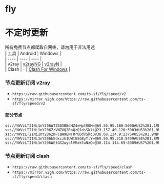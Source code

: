 # fly
# 不定时更新
所有免费节点都爬取自网络，请勿用于非法用途  
|  工具  | Android  | Windows  |  
|  ----  | ----   | ----  |  
| v2ray  | [v2rayNG](https://github.com/2dust/v2rayNG/releases) | [v2rayN](https://github.com/2dust/v2rayN/releases) |  
| Clash  | - | [Clash For Windows](https://github.com/2dust/clashN/releases) | 
  
### 节点更新订阅  v2ray
- `https://raw.githubusercontent.com/ts-sf/fly/speed/v2`  
- `https://mirror.v2gh.com/https://raw.githubusercontent.com/ts-sf/fly/speed/v2`  

#### 部分节点  
``` 
ss://YWVzLTI1Ni1nY206WTZSOXBBdHZ4eHptR0M=@69.50.95.180:5000#US2%201.1MB%2Fs
ss://YWVzLTI1Ni1nY206ZzVNZUQ2RnQzQ1dsSklk@23.157.40.120:5003#US3%201.9MB%2Fs
ss://YWVzLTI1Ni1nY206ZmFCQW9ENTRrODdVSkc3@38.68.134.9:2375#US5%201.9MB%2Fs
ss://YWVzLTI1Ni1nY206bEdxczk1UWtGSG8yTlY=@69.50.95.218:5499#US6%201.8MB%2Fs
ss://YWVzLTI1Ni1nY206WEtGS2wyclVMaklwNzQ=@38.114.114.69:8009#US7%201.9MB%2Fs
```
### 节点更新订阅  clash
- `https://raw.githubusercontent.com/ts-sf/fly/speed/clash`  
- `https://mirror.v2gh.com/https://raw.githubusercontent.com/ts-sf/fly/speed/clash`  



